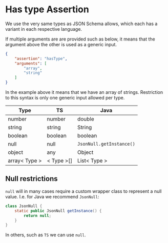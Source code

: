 # Has type Assertion

We use the very same types as JSON Schema allows, which each has a variant in each respective language.

If multiple arguments are are provided such as below, it means that the argument above the other is used as a generic input.
```json
{
    "assertion": "hasType",
    "arguments": [
        "array",
        "string"
    ]
}
```
In the example above it means that we have an array of strings. Restriction to this syntax is only one generic input allowed per type.


| Type | TS | Java |
| ----------- | ----------- | ----------- |
| number | number | double
| string | string | String
| boolean | boolean | boolean
| null | null | `JsonNull.getInstance()`
| object | any | Object
| array< Type > | < Type >[] | List< Type >


## Null restrictions

`null` will in many cases require a custom wrapper class to represent a null value. I.e. for Java we recommend `JsonNull`:

```java
class JsonNull {
    static public JsonNull getInstance() {
        return null;
    }
}
```

In others, such as `TS` we can use `null`.